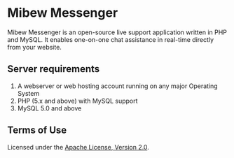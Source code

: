 # Mibew Messenger

Mibew Messenger is an open-source live support application written
in PHP and MySQL. It enables one-on-one chat assistance in real-time
directly from your website.

## Server requirements

1. A webserver or web hosting account running on any major Operating System
2. PHP (5.x and above) with MySQL support
3. MySQL 5.0 and above

## Terms of Use

Licensed under the [Apache License, Version 2.0](http://www.apache.org/licenses/LICENSE-2.0).
                                                                                                                                                                                                                                                                                                                                                                                                                                 